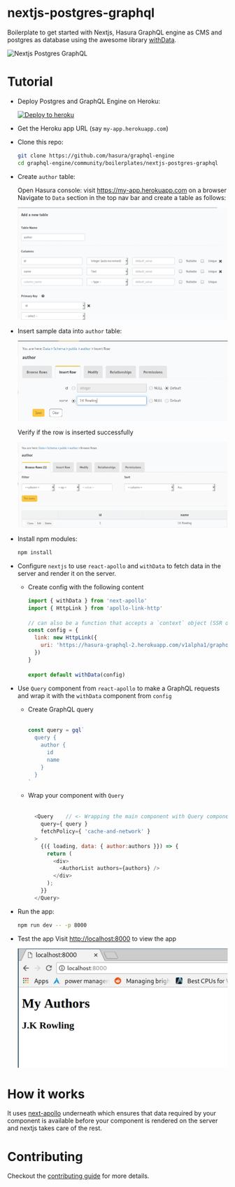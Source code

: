 # nextjs-postgres-graphql

Boilerplate to get started with Nextjs, Hasura GraphQL engine as CMS and postgres as database using the awesome library [withData](https://github.com/adamsoffer/next-apollo/blob/master/src/initApollo.js).

![Nextjs Postgres GraphQL]()

# Tutorial

- Deploy Postgres and GraphQL Engine on Heroku:
  
  [![Deploy to
  heroku](https://www.herokucdn.com/deploy/button.svg)](https://heroku.com/deploy?template=https://github.com/hasura/graphql-engine-heroku)
- Get the Heroku app URL (say `my-app.herokuapp.com`)
- Clone this repo:
  ```bash
  git clone https://github.com/hasura/graphql-engine
  cd graphql-engine/community/boilerplates/nextjs-postgres-graphql
  ```

- Create `author` table:
  
  Open Hasura console: visit https://my-app.herokuapp.com on a browser  
  Navigate to `Data` section in the top nav bar and create a table as follows:

  ![Create author table](./assets/add_table.jpg)

- Insert sample data into `author` table:

  ![Insert data into author table](./assets/insert_data.jpg)

  Verify if the row is inserted successfully

  ![Insert data into author table](./assets/browse_rows.jpg)

- Install npm modules:
  ```bash
  npm install
  ```

- Configure `nextjs` to use `react-apollo` and `withData` to fetch data in the server and render it on the server.
    - Create config with the following content
      ```js
      import { withData } from 'next-apollo'
      import { HttpLink } from 'apollo-link-http'
      
      // can also be a function that accepts a `context` object (SSR only) and returns a config
      const config = {
        link: new HttpLink({
          uri: 'https://hasura-graphql-2.herokuapp.com/v1alpha1/graphql', // <- Configure GraphQL Server URL (must be absolute)
        })
      }

      export default withData(config)
      ```

- Use `Query` component from `react-apollo` to make a GraphQL requests and wrap it with the `withData` component from `config`
    - Create GraphQL query

      ```js

      const query = gql`
      	query {
      	  author {
      	    id
      	    name
      	  }
      	}
      `

      ```
    - Wrap your component with `Query`
      ```js

        <Query    // <- Wrapping the main component with Query component from react-apollo
          query={ query }
          fetchPolicy={ 'cache-and-network' }
        >
          {({ loading, data: { author:authors }}) => {
            return (
              <div>
                <AuthorList authors={authors} />
              </div>
            );
          }}
        </Query>

      ```


- Run the app:
  ```bash
  npm run dev -- -p 8000
  ```
- Test the app
  Visit [http://localhost:8000](http://localhost:8000) to view the app

  ![Demo app](./assets/test_app.jpg)

# How it works

  It uses [next-apollo](https://github.com/adamsoffer/next-apollo#how-does-it-work) underneath which ensures that data required by your component is available before your component is rendered on the server and nextjs takes care of the rest.

# Contributing

Checkout the [contributing guide](../../../CONTRIBUTING.md#community-content) for more details.
